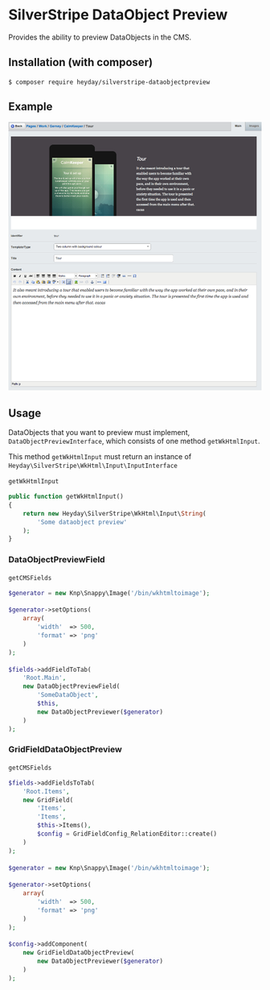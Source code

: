 # SilverStripe DataObject Preview

Provides the ability to preview DataObjects in the CMS.

## Installation (with composer)

	$ composer require heyday/silverstripe-dataobjectpreview

## Example

![DataObject Preview Example](resources/example.png?raw=true)

## Usage

DataObjects that you want to preview must implement, `DataObjectPreviewInterface`, which consists of one method `getWkHtmlInput`.

This method `getWkHtmlInput` must return an instance of `Heyday\SilverStripe\WkHtml\Input\InputInterface`

`getWkHtmlInput`

```php
public function getWkHtmlInput()
{
	return new Heyday\SilverStripe\WkHtml\Input\String(
		'Some dataobject preview'
	);
}
```

### DataObjectPreviewField

`getCMSFields`

```php
$generator = new Knp\Snappy\Image('/bin/wkhtmltoimage');

$generator->setOptions(
	array(
		'width'  => 500,
		'format' => 'png'
	)
);

$fields->addFieldToTab(
	'Root.Main',
	new DataObjectPreviewField(
		'SomeDataObject',
		$this,
		new DataObjectPreviewer($generator)
	)
);
```

### GridFieldDataObjectPreview

`getCMSFields`

```php
$fields->addFieldsToTab(
	'Root.Items',
	new GridField(
		'Items',
		'Items',
		$this->Items(),
		$config = GridFieldConfig_RelationEditor::create()
	)
);

$generator = new Knp\Snappy\Image('/bin/wkhtmltoimage');

$generator->setOptions(
	array(
		'width'  => 500,
		'format' => 'png'
	)
);

$config->addComponent(
	new GridFieldDataObjectPreview(
		new DataObjectPreviewer($generator)
	)
);
```
